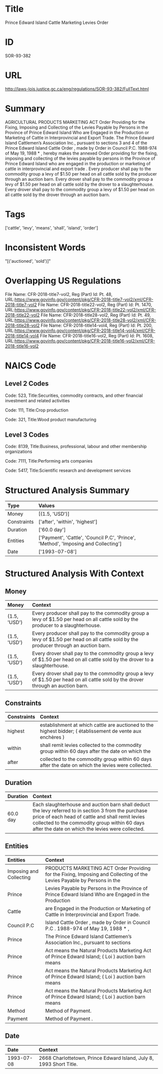 # Title
Prince Edward Island Cattle Marketing Levies Order


# ID
SOR-93-382

# URL
http://laws-lois.justice.gc.ca/eng/regulations/SOR-93-382/FullText.html


# Summary
AGRICULTURAL PRODUCTS MARKETING ACT Order Providing for the Fixing, Imposing and Collecting of the Levies Payable by Persons in the Province of Prince Edward Island Who are Engaged in the Production or Marketing of Cattle in Interprovincial and Export Trade.
The Prince Edward Island Cattlemen’s Association Inc., pursuant to sections 3 and 4 of the  Prince Edward Island Cattle Order , made by Order in Council P.C. 1988-974 of May 19, 1988 * , hereby makes the annexed  Order providing for the fixing, imposing and collecting of the levies payable by persons in the Province of Prince Edward Island who are engaged in the production or marketing of cattle in interprovincial and export trade .
Every producer shall pay to the commodity group a levy of $1.50 per head on all cattle sold by the producer through an auction barn.
Every drover shall pay to the commodity group a levy of $1.50 per head on all cattle sold by the drover to a slaughterhouse.
Every drover shall pay to the commodity group a levy of $1.50 per head on all cattle sold by the drover through an auction barn.


# Tags
['cattle', 'levy', 'means', 'shall', 'island', 'order']


# Inconsistent Words
"[('auctioned', 'sold')]"


# Overlapping US Regulations
File Name: CFR-2018-title7-vol2, Reg (Part) Id: Pt. 48, URL:https://www.govinfo.gov/content/pkg/CFR-2018-title7-vol2/xml/CFR-2018-title7-vol2
File Name: CFR-2018-title22-vol2, Reg (Part) Id: Pt. 1470, URL:https://www.govinfo.gov/content/pkg/CFR-2018-title22-vol2/xml/CFR-2018-title22-vol2
File Name: CFR-2018-title28-vol2, Reg (Part) Id: Pt. 49, URL:https://www.govinfo.gov/content/pkg/CFR-2018-title28-vol2/xml/CFR-2018-title28-vol2
File Name: CFR-2018-title14-vol4, Reg (Part) Id: Pt. 200, URL:https://www.govinfo.gov/content/pkg/CFR-2018-title14-vol4/xml/CFR-2018-title14-vol4
File Name: CFR-2018-title16-vol2, Reg (Part) Id: Pt. 1608, URL:https://www.govinfo.gov/content/pkg/CFR-2018-title16-vol2/xml/CFR-2018-title16-vol2



# NAICS Code
## Level 2 Codes
Code: 523, Title:Securities, commodity contracts, and other financial investment and related activities

Code: 111, Title:Crop production

Code: 321, Title:Wood product manufacturing




## Level 3 Codes
Code: 8139, Title:Business, professional, labour and other membership organizations

Code: 7111, Title:Performing arts companies

Code: 5417, Title:Scientific research and development services







# Structured Analysis Summary
| Type        | Values                                                                              |
|:------------|:------------------------------------------------------------------------------------|
| Money       | [(1.5, 'USD')]                                                                      |
| Constraints | ['after', 'within', 'highest']                                                      |
| Duration    | ['60.0 day']                                                                        |
| Entities    | ['Payment', 'Cattle', 'Council P.C', 'Prince', 'Method', 'Imposing and Collecting'] |
| Date        | ['1993-07-08']                                                                      |


# Structured Analysis With Context
 


## Money
| Money        | Context                                                                                                                              |
|:-------------|:-------------------------------------------------------------------------------------------------------------------------------------|
| (1.5, 'USD') | Every producer shall pay to the commodity group a levy of $1.50 per head on all cattle sold by the producer to a slaughterhouse.     |
| (1.5, 'USD') | Every producer shall pay to the commodity group a levy of $1.50 per head on all cattle sold by the producer through an auction barn. |
| (1.5, 'USD') | Every drover shall pay to the commodity group a levy of $1.50 per head on all cattle sold by the drover to a slaughterhouse.         |
| (1.5, 'USD') | Every drover shall pay to the commodity group a levy of $1.50 per head on all cattle sold by the drover through an auction barn.     |


## Constraints
| Constraints   | Context                                                                                                    |
|:--------------|:-----------------------------------------------------------------------------------------------------------|
| highest       | establishment at which cattle are auctioned to the highest bidder; ( établissement de vente aux enchères ) |
| within        | shall remit levies collected to the commodity group within 60 days after the date on which the             |
| after         | collected to the commodity group within 60 days after  the date on which the levies were collected.        |


## Duration
| Duration   | Context                                                                                                                                                                                                                                                      |
|:-----------|:-------------------------------------------------------------------------------------------------------------------------------------------------------------------------------------------------------------------------------------------------------------|
| 60.0 day   | Each slaughterhouse and auction barn shall deduct the levy referred to in section 3 from the purchase price of each head of cattle and shall remit levies collected to the commodity group within 60 days after the date on which the levies were collected. |


## Entities
| Entities                | Context                                                                                                                |
|:------------------------|:-----------------------------------------------------------------------------------------------------------------------|
| Imposing and Collecting | PRODUCTS MARKETING ACT Order Providing for the Fixing, Imposing and Collecting of the Levies Payable by Persons in the |
| Prince                  | Levies Payable by Persons in the Province of Prince Edward Island Who are Engaged in the Production                    |
| Cattle                  | are Engaged in the Production or Marketing of Cattle  in Interprovincial and Export Trade.                             |
| Council P.C             | Island Cattle Order , made by Order in Council P.C . 1988-974 of May 19, 1988 * ,                                      |
| Prince                  | The  Prince Edward Island Cattlemen’s Association Inc., pursuant to sections                                           |
| Prince                  | Act means the Natural Products Marketing Act of Prince Edward Island; ( Loi ) auction barn means                       |
| Prince                  | Act means the Natural Products Marketing Act of Prince Edward Island; ( Loi ) auction barn means                       |
| Prince                  | Act means the Natural Products Marketing Act of Prince Edward Island; ( Loi ) auction barn means                       |
| Method                  | Method  of Payment.                                                                                                    |
| Payment                 | Method of  Payment .                                                                                                   |


## Date
| Date       | Context                                                             |
|:-----------|:--------------------------------------------------------------------|
| 1993-07-08 | 2668 Charlottetown, Prince Edward Island, July 8, 1993 Short Title. |


